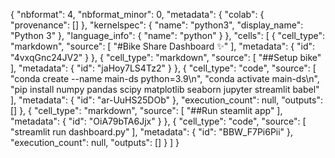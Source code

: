 {
  "nbformat": 4,
  "nbformat_minor": 0,
  "metadata": {
    "colab": {
      "provenance": []
    },
    "kernelspec": {
      "name": "python3",
      "display_name": "Python 3"
    },
    "language_info": {
      "name": "python"
    }
  },
  "cells": [
    {
      "cell_type": "markdown",
      "source": [
        "#Bike Share Dashboard ✨"
      ],
      "metadata": {
        "id": "4vxqGnc24JV2"
      }
    },
    {
      "cell_type": "markdown",
      "source": [
        "##Setup bike"
      ],
      "metadata": {
        "id": "jaHoy7LS4Tz2"
      }
    },
    {
      "cell_type": "code",
      "source": [
        "conda create --name main-ds python=3.9\n",
        "conda activate main-ds\n",
        "pip install numpy pandas scipy matplotlib seaborn jupyter streamlit babel"
      ],
      "metadata": {
        "id": "ar-UuHS25DOb"
      },
      "execution_count": null,
      "outputs": []
    },
    {
      "cell_type": "markdown",
      "source": [
        "##Run steamlit app"
      ],
      "metadata": {
        "id": "OiA79bTA6Jjx"
      }
    },
    {
      "cell_type": "code",
      "source": [
        "streamlit run dashboard.py"
      ],
      "metadata": {
        "id": "BBW_F7Pi6Pii"
      },
      "execution_count": null,
      "outputs": []
    }
  ]
}
